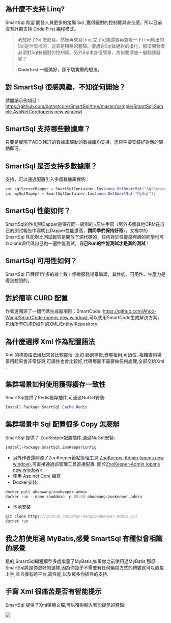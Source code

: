 ## 為什麼不支持 Linq?

SmartSql 希望 開發人員更多的接觸 Sql ,獲得絕對的控制權與安全感。所以目前沒有計劃支持 Code First 編程模式。

> 我想好了Sql怎麼寫，然後再來寫Linq,完了可能還要再查看一下Linq輸出的Sql是什麼樣的，這真是糟糕的體驗。要想對Sql做絕對的優化，那麼開發者必須對Sql有絕對的控制權。另外Sql本身很簡單，為何要增加一層翻譯器呢？

> **Codefirst 一個美好，卻不切實際的想法。**

## 對 SmartSql 很感興趣，不知從何開始？

請閱讀示例項目：[https://github.com/dotnetcore/SmartSql/tree/master/sample/SmartSql.Sample.AspNetCore(opens new window)](https://github.com/dotnetcore/SmartSql/tree/master/sample/SmartSql.Sample.AspNetCore)

## SmartSql 支持哪些數據庫？

只要是實現了ADO.NET的數據庫驅動的數據庫均支持，您只需要安裝好對應的驅動即可。

## SmartSql 是否支持多數據庫？

支持，可以通過配置引入多個數據庫實例：

```csharp
var sqlServerMapper = SmartSqlContainer.Instance.GetSmartSql("SqlServer");
var mySqlMapepr = SmartSqlContainer.Instance.GetSmartSql("MySql");
```

## SmartSql 性能如何？

SmartSql的性能與Dapper是保存同一級別的≈原生手寫（另外多個其他ORM在自己的測試報告中寫明比Dapper性能還高，**請同學們保持好奇**），文檔中的 SmartSql 性能對比測試報告是開放了源代碼的，任何對於性能感興趣的同學均可以clone源代碼自己跑一遍性能測試。**自己Run的性能測試才是真的測試！**

## SmartSql 可用性如何？

SmartSql 已曆經1年多的線上數十個微服務場景驗證，其性能、可用性、生產力是得到驗證的。

## 對於簡單 CURD 配置

作者還開源了一個代碼生成器項目：SmartCode: [https://github.com/Ahoo-Wang/SmartCode (opens new window)](https://github.com/Ahoo-Wang/SmartCode),可以使用SmartCode生成解決方案，包括所有CURD操作的XML/Entity/IRepository!

## 為什麼選擇 Xml 作為配置語法

Xml 的標簽語法用起來會比較靈活. 比如 篩選標簽,嵌套複用,可讀性. 複雜查詢場景用起來會非常舒爽,可讀性也會比較好,代碼層面不需要做任何處理,全部交給Xml .

## 集群場景如何使用獲得緩存一致性

SmartSql提供了Redis緩存插件,可通過NuGet安裝:

```csharp
Install-Package SmartSql.Cache.Redis
```

## 集群場景中 Sql 配置很多 Copy 怎麼辦

SmartSql 提供了 ZooKeeper配置插件,通過NuGet安裝:

```csharp
Install-Package SmartSql.ZooKeeperConfig
```

- 另外作者還開源了ZooKeeper節點管理工具:[ZooKeeper-Admin (opens new window)](https://github.com/Ahoo-Wang/ZooKeeper-Admin),可直接通過該管理工具直接配置. 關於[ZooKeeper-Admin (opens new window)](https://github.com/Ahoo-Wang/ZooKeeper-Admin):
- 使用 Asp.net Core 編寫
- Docker安裝:

```csharp
docker pull ahoowang/zookeeper.admin
docker run --name zooAdmin -p 80:80 ahoowang/zookeeper.admin
```

- 本地安裝

```csharp
git clone https://github.com/Ahoo-Wang/ZooKeeper-Admin.git
dotnet run
```

## 我之前使用過 MyBatis,感覺 SmartSql 有種似曾相識的感覺

是的,SmartSql編程模型多處借鑒了MyBatis,如果你之前使用過MyBatis,那麼SmartSql將是你更好的選擇,因為你幾乎不需要有任何編程方式的轉變就可以直接上手,並且擁有跨平台,高性能,以及眾多你插件的支持.

## 手寫 Xml 很痛苦是否有智能提示

SmartSql 提供了Xml架構文檔,可以獲得輸入智能提示的體驗:

![](/content/projects/smartsql/assets/faq-01.png)
